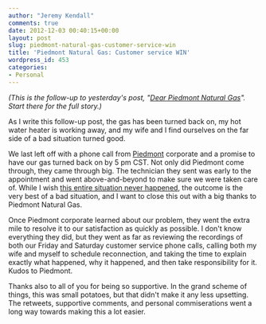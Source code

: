 ```yaml
---
author: "Jeremy Kendall"
comments: true
date: 2012-12-03 00:40:15+00:00
layout: post
slug: piedmont-natural-gas-customer-service-win
title: 'Piedmont Natural Gas: Customer service WIN'
wordpress_id: 453
categories:
- Personal
---
```


_(This is the follow-up to yesterday's post, "[Dear Piedmont Natural Gas](http://www.jeremykendall.net/2012/12/01/dear-piedmont-natural-gas/)". Start there for the full story.)_

As I write this follow-up post, the gas has been turned back on, my hot water heater is working away, and my wife and I find ourselves on the far side of a bad situation turned good.

We last left off with a phone call from [Piedmont](http://www.piedmontng.com/) corporate and a promise to have our gas turned back on by 5 pm CST.  Not only did Piedmont come through, they came through big.  The technician they sent was early to the appointment and went above-and-beyond to make sure we were taken care of.  While I wish [this entire situation never happened](http://www.jeremykendall.net/2012/12/01/dear-piedmont-natural-gas/), the outcome is the very best of a bad situation, and I want to close this out with a big thanks to Piedmont Natural Gas.

Once Piedmont corporate learned about our problem, they went the extra mile to resolve it to our satisfaction as quickly as possible.  I don't know everything they did, but they went as far as reviewing the recordings of both our Friday and Saturday customer service phone calls, calling both my wife and myself to schedule reconnection, and taking the time to explain exactly what happened, why it happened, and then take responsibility for it.  Kudos to Piedmont.

Thanks also to all of you for being so supportive.  In the grand scheme of things, this was small potatoes, but that didn't make it any less upsetting.  The retweets, supportive comments, and personal commiserations went a long way towards making this a lot easier.
